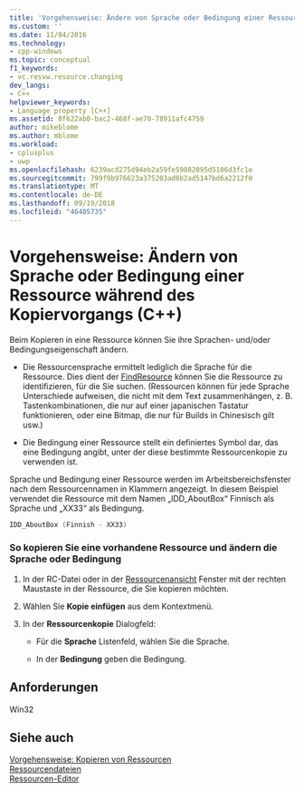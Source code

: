 ```yaml
---
title: 'Vorgehensweise: Ändern von Sprache oder Bedingung einer Ressource während des Kopiervorgangs (C++) | Microsoft-Dokumentation'
ms.custom: ''
ms.date: 11/04/2016
ms.technology:
- cpp-windows
ms.topic: conceptual
f1_keywords:
- vc.resvw.resource.changing
dev_langs:
- C++
helpviewer_keywords:
- Language property [C++]
ms.assetid: 8f622ab0-bac2-468f-ae70-78911afc4759
author: mikeblome
ms.author: mblome
ms.workload:
- cplusplus
- uwp
ms.openlocfilehash: 6239acd275d94eb2a59fe59882095d5106d3fc1e
ms.sourcegitcommit: 799f9b976623a375203ad8b2ad5147bd6a2212f0
ms.translationtype: MT
ms.contentlocale: de-DE
ms.lasthandoff: 09/19/2018
ms.locfileid: "46405735"
---
```

# <a name="how-to-change-the-language-or-condition-of-a-resource-while-copying-c"></a>Vorgehensweise: Ändern von Sprache oder Bedingung einer Ressource während des Kopiervorgangs (C++)

Beim Kopieren in eine Ressource können Sie ihre Sprachen- und/oder Bedingungseigenschaft ändern.

- Die Ressourcensprache ermittelt lediglich die Sprache für die Ressource. Dies dient der [FindResource](/windows/desktop/api/winbase/nf-winbase-findresourcea) können Sie die Ressource zu identifizieren, für die Sie suchen. (Ressourcen können für jede Sprache Unterschiede aufweisen, die nicht mit dem Text zusammenhängen, z. B. Tastenkombinationen, die nur auf einer japanischen Tastatur funktionieren, oder eine Bitmap, die nur für Builds in Chinesisch gilt usw.)

- Die Bedingung einer Ressource stellt ein definiertes Symbol dar, das eine Bedingung angibt, unter der diese bestimmte Ressourcenkopie zu verwenden ist.

Sprache und Bedingung einer Ressource werden im Arbeitsbereichsfenster nach dem Ressourcennamen in Klammern angezeigt. In diesem Beispiel verwendet die Ressource mit dem Namen „IDD_AboutBox“ Finnisch als Sprache und „XX33“ als Bedingung.

```cpp
IDD_AboutBox (Finnish - XX33)  
```

### <a name="to-copy-an-existing-resource-and-change-its-language-or-condition"></a>So kopieren Sie eine vorhandene Ressource und ändern die Sprache oder Bedingung

1. In der RC-Datei oder in der [Ressourcenansicht](../windows/resource-view-window.md) Fenster mit der rechten Maustaste in der Ressource, die Sie kopieren möchten.

2. Wählen Sie **Kopie einfügen** aus dem Kontextmenü.

3. In der **Ressourcenkopie** Dialogfeld:

   - Für die **Sprache** Listenfeld, wählen Sie die Sprache.

   - In der **Bedingung** geben die Bedingung.

## <a name="requirements"></a>Anforderungen

Win32

## <a name="see-also"></a>Siehe auch

[Vorgehensweise: Kopieren von Ressourcen](../windows/how-to-copy-resources.md)<br/>
[Ressourcendateien](../windows/resource-files-visual-studio.md)<br/>
[Ressourcen-Editor](../windows/resource-editors.md)